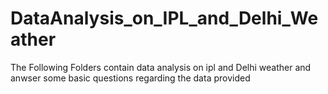 ﻿# DataAnalysis_on_IPL_and_Delhi_Weather
The Following Folders contain data analysis on ipl and Delhi weather and anwser some basic questions regarding the data provided 
